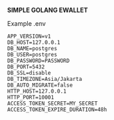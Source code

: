 **SIMPLE GOLANG EWALLET**

Example .env
```
APP_VERSION=v1
DB_HOST=127.0.0.1
DB_NAME=postgres
DB_USER=postgres
DB_PASSWORD=PASSWORD
DB_PORT=5432
DB_SSL=disable
DB_TIMEZONE=Asia/Jakarta
DB_AUTO_MIGRATE=false
HTTP_HOST=127.0.0.1
HTTP_PORT=10001
ACCESS_TOKEN_SECRET=MY_SECRET
ACCESS_TOKEN_EXPIRE_DURATION=48h
```

